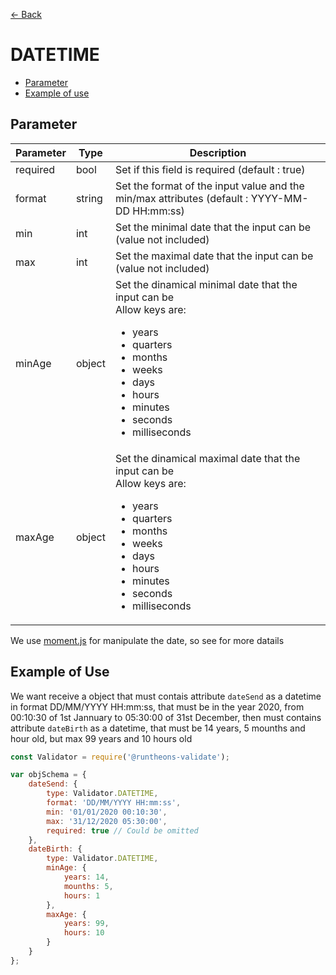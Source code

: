 [<- Back](https://github.com/iamousseni/runtheons-validate#type)

# DATETIME

- [Parameter](https://github.com/iamousseni/runtheons-validate/doc/datetime#parameter)
- [Example of use](https://github.com/iamousseni/runtheons-validate/doc/datetime#example-of-use)

## Parameter

| Parameter | Type   | Description                                                                                                                                                                                                                     |
| --------- | ------ | ------------------------------------------------------------------------------------------------------------------------------------------------------------------------------------------------------------------------------- |
| required  | bool   | Set if this field is required (default : true)                                                                                                                                                                                  |
| format    | string | Set the format of the input value and the min/max attributes (default : YYYY-MM-DD HH:mm:ss)                                                                                                                                    |
| min       | int    | Set the minimal date that the input can be (value not included)                                                                                                                                                                 |
| max       | int    | Set the maximal date that the input can be (value not included)                                                                                                                                                                 |
| minAge    | object | Set the dinamical minimal date that the input can be <br>Allow keys are: <ul><li>years</li><li> quarters</li><li>months</li><li>weeks</li><li>days</li><li>hours</li><li>minutes</li><li>seconds</li><li>milliseconds</li></ul> |
| maxAge    | object | Set the dinamical maximal date that the input can be <br>Allow keys are: <ul><li>years</li><li> quarters</li><li>months</li><li>weeks</li><li>days</li><li>hours</li><li>minutes</li><li>seconds</li><li>milliseconds</li></ul> |

We use [moment.js](https://momentjs.com/docs/#/manipulating/ 'moment.js') for manipulate the date, so see for more datails

## Example of Use

We want receive a object that must contais attribute `dateSend` as a datetime in format DD/MM/YYYY HH:mm:ss, that must be in the year 2020, from 00:10:30 of 1st Jannuary to 05:30:00 of 31st December, then must contains attribute `dateBirth` as a datetime, that must be 14 years, 5 mounths and hour old, but max 99 years and 10 hours old

```javascript
const Validator = require('@runtheons-validate');

var objSchema = {
	dateSend: {
		type: Validator.DATETIME,
		format: 'DD/MM/YYYY HH:mm:ss',
		min: '01/01/2020 00:10:30',
		max: '31/12/2020 05:30:00',
		required: true // Could be omitted
	},
	dateBirth: {
		type: Validator.DATETIME,
		minAge: {
			years: 14,
			mounths: 5,
			hours: 1
		},
		maxAge: {
			years: 99,
			hours: 10
		}
	}
};
```
